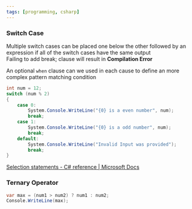 ```yaml
---
tags: [programming, csharp]
---
```


### Switch Case

Multiple switch cases can be placed one below the other followed by an expression if all of the switch cases have the same output  
Failing to add break; clause will result in **Compilation Error**

An optional `when` clause can we used in each cause to define an more complex pattern matching condition

````csharp
int num = 12;
switch (num % 2)
{
    case 0:
        System.Console.WriteLine("{0} is a even number", num);
        break;
    case 1:
        System.Console.WriteLine("{0} is a odd number", num);
        break;
    default:
        System.Console.WriteLine("Invalid Input was provided");
        break;
}
````

[Selection statements - C# reference | Microsoft Docs](https://docs.microsoft.com/en-us/dotnet/csharp/language-reference/statements/selection-statements)

### Ternary Operator

````csharp
var max = (num1 > num2) ? num1 : num2;
Console.WriteLine(max);
````
